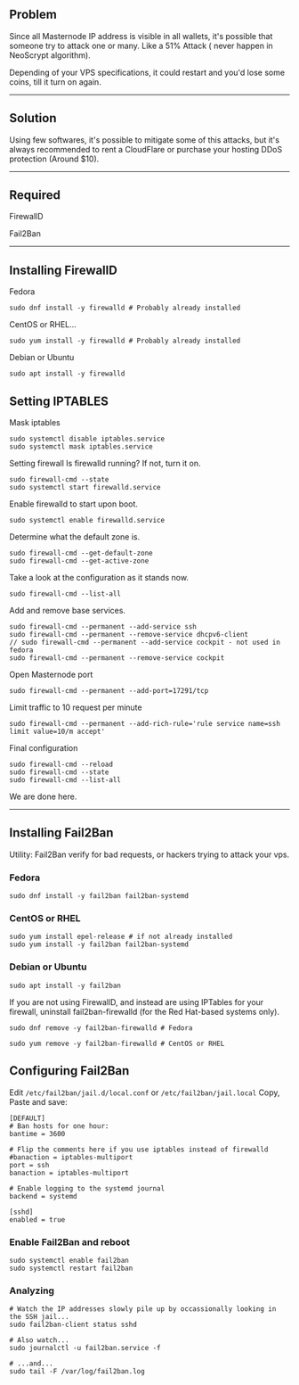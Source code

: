## Problem
Since all Masternode IP address is visible in all wallets, it's possible that someone try to attack one or many. 
Like a 51% Attack ( never happen in NeoScrypt algorithm).

Depending of your VPS specifications, it could restart and you'd lose some coins, till it turn on again.
***

## Solution
Using few softwares, it's possible to mitigate some of this attacks, but it's always recommended to rent a CloudFlare or purchase your hosting DDoS protection (Around $10).
***

## Required
FirewallD 

Fail2Ban

***
## Installing FirewallD

Fedora

`sudo dnf install -y firewalld # Probably already installed`

CentOS or RHEL...

`sudo yum install -y firewalld # Probably already installed`

Debian or Ubuntu

`sudo apt install -y firewalld`


## Setting IPTABLES

Mask iptables

```
sudo systemctl disable iptables.service
sudo systemctl mask iptables.service
```

Setting firewall
Is firewalld running? If not, turn it on.
```
sudo firewall-cmd --state
sudo systemctl start firewalld.service
```

Enable firewalld to start upon boot.
```
sudo systemctl enable firewalld.service
```

Determine what the default zone is.
```
sudo firewall-cmd --get-default-zone
sudo firewall-cmd --get-active-zone
```

Take a look at the configuration as it stands now.
```
sudo firewall-cmd --list-all
```

Add and remove base services.
```
sudo firewall-cmd --permanent --add-service ssh
sudo firewall-cmd --permanent --remove-service dhcpv6-client
// sudo firewall-cmd --permanent --add-service cockpit - not used in fedora
sudo firewall-cmd --permanent --remove-service cockpit
```

Open Masternode port
```
sudo firewall-cmd --permanent --add-port=17291/tcp
```
Limit traffic to 10 request per minute
```
sudo firewall-cmd --permanent --add-rich-rule='rule service name=ssh limit value=10/m accept'
```
Final configuration
```
sudo firewall-cmd --reload
sudo firewall-cmd --state
sudo firewall-cmd --list-all
```

We are done here.

***
## Installing Fail2Ban

Utility:
Fail2Ban verify for bad requests, or hackers trying to attack your vps.

### Fedora

`
sudo dnf install -y fail2ban fail2ban-systemd
`

### CentOS or RHEL
```
sudo yum install epel-release # if not already installed
sudo yum install -y fail2ban fail2ban-systemd
```

### Debian or Ubuntu

`sudo apt install -y fail2ban`

If you are not using FirewallD, and instead are using IPTables for your firewall, uninstall fail2ban-firewalld (for the Red Hat-based systems only).

`sudo dnf remove -y fail2ban-firewalld # Fedora`

`sudo yum remove -y fail2ban-firewalld # CentOS or RHEL`

## Configuring Fail2Ban

Edit `/etc/fail2ban/jail.d/local.conf` or `/etc/fail2ban/jail.local`
Copy, Paste and save:
```
[DEFAULT]
# Ban hosts for one hour:
bantime = 3600

# Flip the comments here if you use iptables instead of firewalld
#banaction = iptables-multiport
port = ssh
banaction = iptables-multiport

# Enable logging to the systemd journal
backend = systemd

[sshd]
enabled = true
```

### Enable Fail2Ban and reboot
```
sudo systemctl enable fail2ban
sudo systemctl restart fail2ban
```

### Analyzing
```
# Watch the IP addresses slowly pile up by occassionally looking in the SSH jail...
sudo fail2ban-client status sshd
```
```
# Also watch...
sudo journalctl -u fail2ban.service -f
```
```
# ...and...
sudo tail -F /var/log/fail2ban.log 
```
